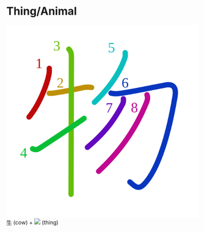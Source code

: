 # Thing/Animal
![7269](../kanji-colorize/7269.svg)
[牛](牛.md) (cow) + ![](http://www.kanjidamage.com/assets/radsmall/thing-4c559fa5237751ad343fd364031b785b144576e13de9bac7183bcdb8fdd8a814.jpg) (thing)